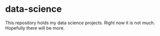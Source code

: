 # data-science


This repository holds my data science projects. Right now it is not much. Hopefully there will be more.

